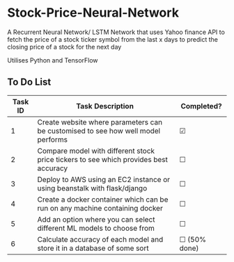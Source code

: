 # Stock-Price-Neural-Network

A Recurrent Neural Network/ LSTM Network that uses Yahoo finance API to fetch the
price of a stock ticker symbol from the last x days to predict the
closing price of a stock for the next day

Utilises Python and TensorFlow

## To Do List
| Task ID | Task Description | Completed? |
| ------- | ---------------  |  --------- |
| 1 | Create website where parameters can be customised to see how well model performs | &#9745; |
| 2 | Compare model with different stock price tickers to see which provides best accuracy | &#9744; |
| 3 | Deploy to AWS using an EC2 instance or using beanstalk with flask/django | &#9744; |
| 4 | Create a docker container which can be run on any machine containing docker | &#9744; |
| 5 | Add an option where you can select different ML models to choose from | &#9744; |
| 6 | Calculate accuracy of each model and store it in a database of some sort | &#9744; (50% done) |
